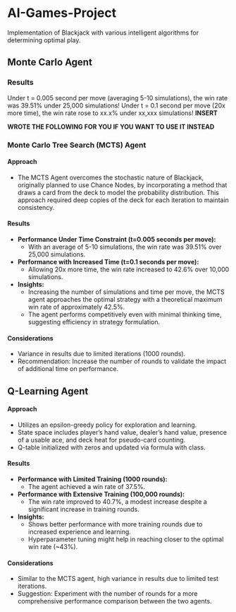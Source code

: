 # AI-Games-Project
Implementation of Blackjack with various intelligent algorithms for determining optimal play.

## Monte Carlo Agent

### Results

Under t = 0.005 second per move (averaging 5-10 simulations), the win rate was 39.51% under 25,000 simulations!
Under t = 0.1 second per move (20x more time), the win rate rose to xx.x% under xx,xxx simulations! **INSERT**

**WROTE THE FOLLOWING FOR YOU IF YOU WANT TO USE IT INSTEAD**
### Monte Carlo Tree Search (MCTS) Agent

#### Approach
- The MCTS Agent overcomes the stochastic nature of Blackjack, originally planned to use Chance Nodes, by incorporating a method that draws a card from the deck to model the probability distribution. This approach required deep copies of the deck for each iteration to maintain consistency.

#### Results
- **Performance Under Time Constraint (t=0.005 seconds per move):**
  - With an average of 5-10 simulations, the win rate was 39.51% over 25,000 simulations.
- **Performance with Increased Time (t=0.1 seconds per move):**
  - Allowing 20x more time, the win rate increased to 42.6% over 10,000 simulations.
- **Insights:**
  - Increasing the number of simulations and time per move, the MCTS agent approaches the optimal strategy with a theoretical maximum win rate of approximately 42.5%.
  - The agent performs competitively even with minimal thinking time, suggesting efficiency in strategy formulation.

#### Considerations
- Variance in results due to limited iterations (1000 rounds).
- Recommendation: Increase the number of rounds to validate the impact of additional time on performance.

## Q-Learning Agent

#### Approach
- Utilizes an epsilon-greedy policy for exploration and learning.
- State space includes player’s hand value, dealer’s hand value, presence of a usable ace, and deck heat for pseudo-card counting.
- Q-table initialized with zeros and updated via formula with class.

#### Results
- **Performance with Limited Training (1000 rounds):**
  - The agent achieved a win rate of 37.5%.
- **Performance with Extensive Training (100,000 rounds):**
  - The win rate improved to 40.7%, a modest increase despite a significant increase in training rounds.
- **Insights:**
  - Shows better performance with more training rounds due to increased experience and learning.
  - Hyperparameter tuning might help in reaching closer to the optimal win rate (~43%).

#### Considerations
- Similar to the MCTS agent, high variance in results due to limited test iterations.
- Suggestion: Experiment with the number of rounds for a more comprehensive performance comparison between the two agents.


